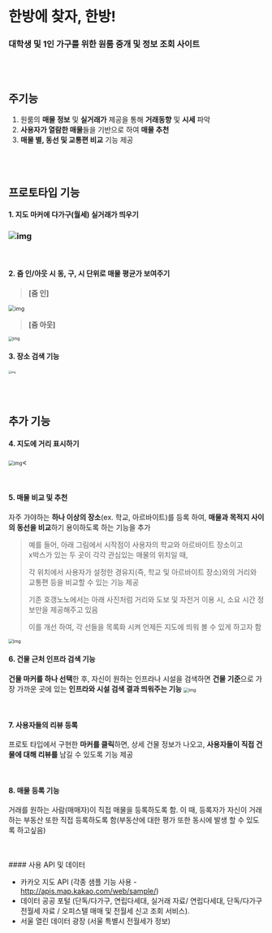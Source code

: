 # 한방에 찾자, 한방!

### 대학생 및 1인 가구를 위한 원룸 중개 및 정보 조회 사이트
<br>
<br>


## 주기능

1. 원룸의 **매물 정보** 및 **실거래가** 제공을 통해 **거래동향** 및 **시세** 파악
2. **사용자가 열람한 매물**들을 기반으로 하여 **매물 추천**
3. **매물 별, 동선 및 교통편 비교** 기능 제공 

<br>
<br>

## 프로토타입 기능

#### 1. 지도 마커에 다가구(월세) 실거래가 띄우기

### <img src="https://lh4.googleusercontent.com/ZYQEZhfBOleSL4ToY0Z05iw5DjuGGfHJ4VU3tbPCClKd_G2YKFr7c3vVXy2EyFtwu6t2xWctCXXMKsvZKt7XDV6YvAdiAaeh9tUANr06pSUUgwW5AH70q5VGk8yd6gNxfHJiq4Ev-6A" alt="img" style="zoom: 100%;" />

<br>

#### 2. 줌 인/아웃 시 동, 구, 시 단위로 매물 평균가 보여주기

> **[줌 인]**<br>
<img src="https://lh3.googleusercontent.com/l_yVKoY68iZfdcUiafZbxMceKfHx43e0h_6LeBsoEwPHPXuVbweLKklBRQcVZKBEvC4UhRPWPG08McNP07AsGvit85J54vrj4mVMe9mtXDfXUuVO8s1ZEb2EGLaBNJEeE9MN1Zlwgo0" alt="img" style="zoom: 78%;" />



> **[줌 아웃]**<br>
<img src="https://lh4.googleusercontent.com/q2CgYn5IFnMg95FDNbbjuzRCEleogKTEJNekuV4vYlkS8IQhJGHSQQ6RfNJj6DZKaUXcijgmrThlzjfPKBpHPKQP4DdRY1poMV3BAAoFjPT5njx5AiHvzS2A31y0Py_m-70MiLtoqFs" alt="img" style="zoom:55%;" />

<br>

#### 3. 장소 검색 기능

<img src="https://lh4.googleusercontent.com/ovTbjXqTx57ltqUORmgmlKr_bbz7TqO-t4YCKt4kJbYBeRz9D4s8TNSWbxOPa6-brzjvv0kI0Zc--R-BEkn3nNZ3_9DztlnQReS1pPCsAvgs44sScn0sU5Srw26LWwAQSmIDzW-S6Zo" alt="img" style="zoom:35%;" />

<br><br>



## 추가 기능

#### 4. 지도에 거리 표시하기

> 

<img src="https://lh3.googleusercontent.com/v-a0nx4OVbw8INaN4Cfjc5ER-iqv5CtOBXX4JaGWodJk2BJ6yNzTxGqLLsnHB5WbOcWvNtctS2KPJWX1u1Lmtycq6XdXhT45L3h7j-YgH5ITDCECvZlITb_863ESJ4QIr069fvvGNGc" alt="img" style="zoom: 67%;" /><

<br>

#### 5. 매물 비교 및 추천 

자주 가야하는 **하나 이상의 장소**(ex. 학교, 아르바이트)를 등록 하여, **매물과 목적지 사이의 동선을 비교**하기 용이하도록 하는 기능을 추가

> 예를 들어, 아래 그림에서 시작점이 사용자의 학교와 아르바이트 장소이고 <br>x박스가 있는 두 곳이 각각 관심있는 매물의 위치일 때,<br>
>
> 각 위치에서 사용자가 설정한 경유지(즉, 학교 및 아르바이트 장소)와의 거리와 교통편 등을 비교할 수 있는 기능 제공<br>
>
> 기존 호갱노노에서는 아래 사진처럼 거리와 도보 및 자전거 이용 시, 소요 시간 정보만을 제공해주고 있음<br>
>
> 이를 개선 하여, 각 선들을 목록화 시켜 언제든 지도에 띄워 볼 수 있게 하고자 함



<img src="https://lh6.googleusercontent.com/ZPLK2mmxuJyYcNrfZMwaWPe-kYUNURBVWYBzx4jfQ6f7Dzr7aeo0cqlJaOv9DTtDs4-WKuqD2CDycxSSaAIVGMRNHn2fmd4lotScq9rIskYLJJeSu6cHq0dL2-Ck-N_JpExyqcoWCTE" alt="img" style="zoom:60%;" />

<br>

#### 6. 건물 근처 인프라 검색 기능

**건물 마커를 하나 선택**한 후, 자신이 원하는 인프라나 시설을 검색하면 **건물 기준**으로 가장 가까운 곳에 있는 **인프라와 시설 검색 결과 띄워주는 기능**
<img src="https://lh5.googleusercontent.com/RiWOJBNNLh0Vtw3YhqQVe_g0llK4vizVaVLGkScPcMPcrNvD0FcvPYkXHvRzDQyRenjKBtdGz-CqgztrnUi-Jqo5CGif5z90U2THSLC_I2F7hmbCK5gjmR2_jNSv31K-KCipv8KADEI" alt="img" style="zoom:60%;" />

<br>

#### 7. 사용자들의 리뷰 등록

프로토 타입에서 구현한 **마커를 클릭**하면, 상세 건물 정보가 나오고, **사용자들이 직접 건물에 대해 리뷰를** 남길 수 있도록 기능 제공

<br>

#### 8. 매물 등록 기능

거래를 원하는 사람(매매자)이 직접 매물을 등록하도록 함. 이 때, 등록자가 자신이 거래하는 부동산 또한 직접 등록하도록 함(부동산에 대한 평가 또한 동시에 발생 할 수 있도록 하고싶음)


<br>
<br>
#### 사용 API 및 데이터

- 카카오 지도 API (각종 샘플 기능 사용 - http://apis.map.kakao.com/web/sample/) 
- 데이터 공공 포털  (단독/다가구, 연립다세대, 실거래 자료/ 연립다세대, 단독/다가구 전월세 자료 / 오피스텔 매매 및 전월세 신고 조회 서비스). 
- 서울 열린 데이터 광장 (서울 특별시 전월세가 정보)
